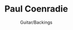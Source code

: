 ---
title: Paul Coenradie
subtitle: "Guitar/Backings"
instrument: "Guitar/Backings"
layout: band
img: /images/band/pc.jpg
header: /images/band/pc.jpg
meta:
  - key: Name
    value: Paul Coenradie
  - key: Role
    value: Guitar/backings
  - key: Date of birth
    value: October 16
---